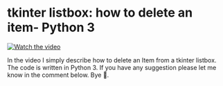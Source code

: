 # tkinter listbox: how to delete an item- Python 3

[![Watch the video](https://img.youtube.com/vi/xVZCaZOlKEs/hqdefault.jpg)](https://youtu.be/xVZCaZOlKEs)

In the video I simply describe how to delete an Item from a tkinter listbox. The code is written in Python 3. If you have any suggestion please let me know in the comment below. Bye 🙂.

